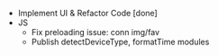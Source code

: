 - Implement UI & Refactor Code [done]
- JS
    - Fix preloading issue: conn img/fav
    - Publish detectDeviceType, formatTime modules
